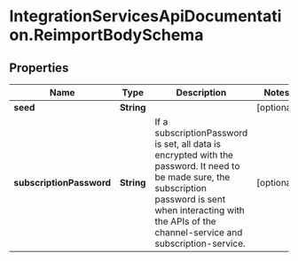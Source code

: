 # IntegrationServicesApiDocumentation.ReimportBodySchema

## Properties
Name | Type | Description | Notes
------------ | ------------- | ------------- | -------------
**seed** | **String** |  | [optional] 
**subscriptionPassword** | **String** | If a subscriptionPassword is set, all data is encrypted with the password. It need to be made sure, the subscription password is sent when interacting with the APIs of the channel-service and subscription-service. | [optional] 
